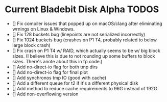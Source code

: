 # Current Bladebit Disk Alpha TODOS

- [] Fix compiler issues that popped up on macOS/clang after eliminating wrnings on Linux & Windows.
- [] Fix 128 buckets bug (linepoints are not serialized incorrectly)
- [] Fix 1024 buckets bug (crashes on P1 T4, probably related to below large block crash)
- [] Fix crash on P1 T4 w/ RAID, which actually seems to be w/ big block sizes. (I believe this is due to not rounding up some buffers to block sizes. There's anote about this in fp code.)
- [] Add no-direct-io flag for both tmp dirs
- [] Add no-direct-io flag for final plot
- [] Add synchronos tmp IO (good with cache)
- [] Add a different queue for t2 if it's a different physical disk
- [] Add method to reduce cache requirements to 96G instead of 192G
- [] Add non-overflowing version


